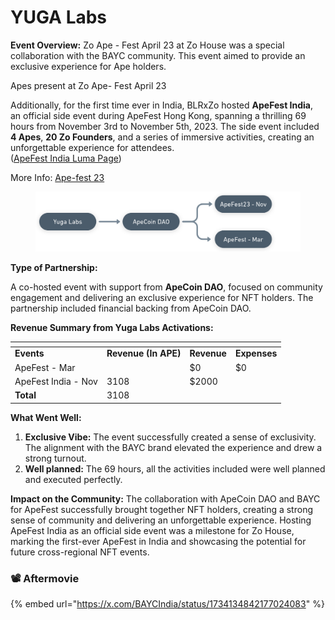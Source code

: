# YUGA Labs

**Event Overview:** Zo Ape - Fest April 23 at Zo House was a special collaboration with the BAYC community. This event aimed to provide an exclusive experience for Ape holders.

Apes present at Zo Ape- Fest April 23

Additionally, for the first time ever in India, BLRxZo hosted **ApeFest India**, an official side event during ApeFest Hong Kong, spanning a thrilling 69 hours from November 3rd to November 5th, 2023. The side event included **4 Apes**, **20 Zo Founders**, and a series of immersive activities, creating an unforgettable experience for attendees. \
([ApeFest India Luma Page](https://lu.ma/apefestindia23))

More Info: [Ape-fest 23](https://www.notion.so/Ape-fest-23-8c6e2a4a655a45f8b91d4bea87f28d85?pvs=21)

<figure><img src="../.gitbook/assets/image (7) (1).png" alt=""><figcaption></figcaption></figure>

**Type of Partnership:**

A co-hosted event with support from **ApeCoin DAO**, focused on community engagement and delivering an exclusive experience for NFT holders. The partnership included financial backing from ApeCoin DAO.

**Revenue Summary from Yuga Labs Activations:**

<table data-header-hidden><thead><tr><th></th><th></th><th data-hidden></th><th data-hidden></th></tr></thead><tbody><tr><td><strong>Events</strong></td><td><strong>Revenue (In APE)</strong></td><td><strong>Revenue</strong></td><td><strong>Expenses</strong></td></tr><tr><td>ApeFest - Mar</td><td></td><td>$0</td><td>$0</td></tr><tr><td>ApeFest India - Nov</td><td>3108</td><td>$2000</td><td></td></tr><tr><td><strong>Total</strong> </td><td>3108</td><td></td><td></td></tr></tbody></table>

**What Went Well:**

1. **Exclusive Vibe:** The event successfully created a sense of exclusivity. The alignment with the BAYC brand elevated the experience and drew a strong turnout.
2. **Well planned:** The 69 hours, all the activities included were well planned and executed perfectly.

**Impact on the Community:** The collaboration with ApeCoin DAO and BAYC for ApeFest successfully brought together NFT holders, creating a strong sense of community and delivering an unforgettable experience. Hosting ApeFest India as an official side event was a milestone for Zo House, marking the first-ever ApeFest in India and showcasing the potential for future cross-regional NFT events.

### 📽️ Aftermovie

{% embed url="https://x.com/BAYCIndia/status/1734134842177024083" %}

